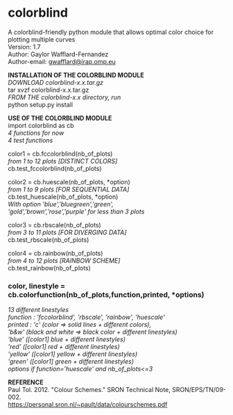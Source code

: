 # colorblind
A colorblind-friendly python module that allows optimal color choice for plotting multiple curves  
Version: 1.7  
Author: Gaylor Wafflard-Fernandez  
Author-email: gwafflard@irap.omp.eu

**INSTALLATION OF THE COLORBLIND MODULE**  
_DOWNLOAD colorblind-x.x.tar.gz_  
tar xvzf colorblind-x.x.tar.gz  
_FROM THE colorblind-x.x directory, run_  
python setup.py install

**USE OF THE COLORBLIND MODULE**  
import colorblind as cb  
_4 functions for now  
4 test functions_

color1 = cb.fccolorblind(nb_of_plots)  
_from 1 to 12 plots [DISTINCT COLORS]_  
cb.test_fccolorblind(nb_of_plots)

color2 = cb.huescale(nb_of_plots, \*option)  
_from 1 to 9 plots [FOR SEQUENTIAL DATA]_  
cb.test_huescale(nb_of_plots, \*option)  
_With option 'blue','bluegreen','green',  
'gold','brown','rose','purple' for less than 3 plots_

color3 = cb.rbscale(nb_of_plots)  
_from 3 to 11 plots [FOR DIVERGING DATA]_  
cb.test_rbscale(nb_of_plots)

color4 = cb.rainbow(nb_of_plots)  
_from 4 to 12 plots [RAINBOW SCHEME]_  
cb.test_rainbow(nb_of_plots)

### **color, linestyle = cb.colorfunction(nb_of_plots,function,printed, \*options)**  
_13 different linestyles  
function : 'fccolorblind', 'rbscale', 'rainbow', 'huescale'  
printed : 'c' (color => solid lines + different colors),  
'b&w' (black and white => black color + different linestyles)  
'blue' ([color1] blue + different linestyles)  
'red' ([color1] red + different linestyles)  
'yellow' ([color1] yellow + different linestyles)  
'green' ([color1] green + different linestyles)  
options if function='huescale' and nb_of_plots<=3_

**REFERENCE**  
Paul Tol. 2012. "Colour Schemes." SRON Technical Note, SRON/EPS/TN/09-002.  
https://personal.sron.nl/~pault/data/colourschemes.pdf
